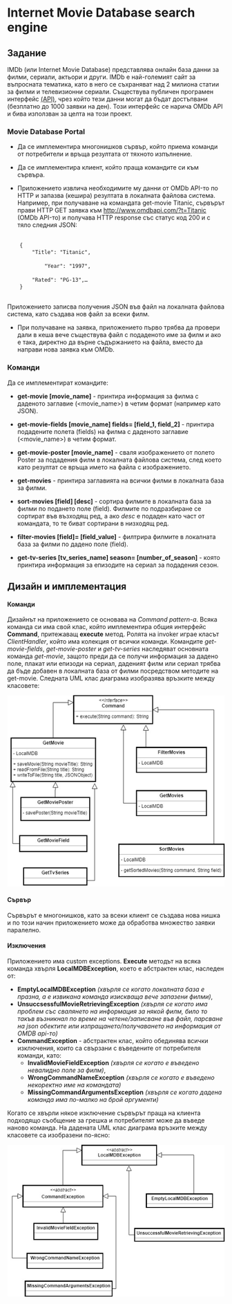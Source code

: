 ﻿# Internet Movie Database search engine



## Задание

IMDb (или Internet Movie Database) представлява онлайн база данни за филми, сериали,
актьори и други. IMDb е най-големият 
сайт за въпросната тематика, като в него се
съхраняват над 2 милиона статии за филми и телевизионни сериали. Съществува
публичен
 програмен интерфейс [(API)](http://www.omdbapi.com/), чрез който тези данни могат да бъдат достъпвани
(безплатно до 1000 заявки на ден).
 Този интерфейс се нарича OMDb API и бива използван за целта на този
проект.



### **Movie Database Portal**
* Да се имплементира многонишков сървър, който приема команди от потребители и връща резултата от тяхното изпълнение.

* Да се имплементира клиент, който праща командите си към сървъра.

* Приложението извлича необходимите му данни от OMDb API-то по HTTP и запазва
(кешира) резултата в локалната файлова система. 
Например, при получаване на
командата get-movie Titanic, сървърът прави HTTP GET заявка към
http://www.omdbapi.com/?t=Titanic (OMDb API-то)
 и получава HTTP response със
статус код 200 и с тяло следния JSON:



```

	{
		"Title": "Titanic",
		
        	"Year": "1997",

		"Rated": "PG-13",…
	}


```



Приложението записва получения JSON във файл на локалната файлова система, като
създава нов файл за всеки филм.

* При получаване на заявка, приложението първо трябва да провери дали в кеша вече
съществува файл с подаденото име за филм и ако е така, 
директно да върне
съдържанието на файла, вместо да направи нова заявка към OMDb.



### **Команди**

Да се имплементират командите: 

* **get-movie [movie_name]** - принтира информация за филма с даденото
заглавие (<movie_name>) в четим формат (например като JSON).

* **get-movie-fields [movie_name] fields= [field_1, field_2]** - принтира подадените полета (fields) на филма с даденото
заглавие (<movie_name>) в четим формат.

* **get-movie-poster [movie_name]** - сваля
изображението от полето Poster за подадения филм в локалната файлова
система, след което като резултат се връща името на файла с изображението.

* **get-movies** - принтира заглавията на всички филми в локалната база за филми.

* **sort-movies [field] [desc]** - сортира филмите в локалната база за филми по подането поле (field). Филмите по подразбиране се сортират във възходящ ред, а ако *desc* е подаден като част от командата, то те биват сортирани в низходящ ред.

* **filter-movies [field]= [field_value]** - филтрира филмите в локалната база за филми по дадено поле (field).

* **get-tv-series [tv_series_name] season= [number_of_season]** - 
която принтира информация за епизодите на сериал за подадения сезон.




## Дизайн и имплементация

#### Команди
Дизайнът на приложението се основава на *Command pattern-а*. Всяка команда си има свой клас, който имплементира
общия интерфейс **Command**, притежаващ **execute** метод. Ролята на invoker играе класът *ClientHandler*, който има колекция от всички команди. Командите *get-movie-fields*, *get-movie-poster* и *get-tv-series* наследяват
основната команда *get-movie*, защото преди да се получи информация за дадено поле, плакат или епизоди на сериал, даденият филм или
сериал трябва да бъде добавен в локалната база от филми посредством методите на get-movie.
Следната UML клас диаграма изобразява връзките между класовете:
<p align="center">
  <img src ="images/CommandsUMLClassDiagram.jpg" />
</p>

#### Сървър
Сървърът е многонишков, като за всеки клиент се създава нова нишка и по този начин приложението може да обработва множество заявки паралелно. 

#### Изключения
Приложението има custom exceptions. **Еxecute** методът на всяка команда хвърля **LocalMDBException**, което е абстрактен клас, наследен от:
* **EmptyLocalMDBException** *(хвърля се когато локалната база е празна, а е извикана команда изискваща вече запазени филми)*, 
* **UnsuccsessfulMovieRetrievingException** *(хвърля се когато има проблем със свалянето на информация за някой филм, било то такъв възникнал по време на четене/записване във файл, парсване на json обектите или изпращането/получаването на информация от OMDB api-то)*  
* **CommandException** - абстрактен клас, който обединява всички изключения, които са свързани с въведените от потребителя
команди, като: 
  * **InvalidMovieFieldException** *(хвърля се когато е въведено невалидно поле за филм)*, 
  * **WrongCommandNameException** *(хвърля се когато е въведено некоректно име на командата)*
  * **MissingCommandArgumentsException** *(хвърля се когато дадена команда има по-малко на брой аргументи)*

Когато се хвърли някое изключение сървърът праща на клиента подходящо съобщение за грешка и потребителят може да въведе наново команда.
На дадената UML клас диаграма връзките между класовете са изобразени по-ясно:

<p align="center">
  <img src ="images/ExceptionsUMLClassDiagrams.jpg" />
</p>

